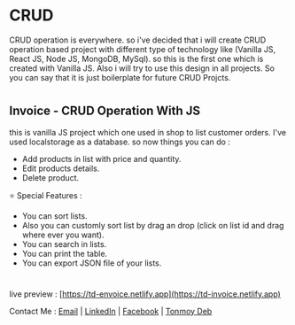 # CRUD

CRUD operation is everywhere. so i've decided that i will create CRUD operation based project with different type of technology like (Vanilla JS, React JS, Node JS, MongoDB, MySql). so this is the first one which is created with Vanilla JS. Also i will try to use this design in all projects. So you can say that it is just boilerplate for future CRUD Projcts.

#

## Invoice - CRUD Operation With JS

this is vanilla JS project which one used in shop to list customer orders. I've used localstorage as a database. so now things you can do :

-   Add products in list with price and quantity.
-   Edit products details.
-   Delete product.

:star: Special Features :

-   You can sort lists.
-   Also you can customly sort list by drag an drop (click on list id and drag where ever you want).
-   You can search in lists.
-   You can print the table.
-   You can export JSON file of your lists.

#

live preview : [https://td-envoice.netlify.app](https://td-invoice.netlify.app)

Contact Me : [Email](mailto:tonmoydeb404@gmail.com) | [LinkedIn](https://linkedin.com/in/tonmoydeb) | [Facebook](https://facebook.com/tonmoydeb) | [Tonmoy Deb](https://tonmoydeb.blogspot.com)
